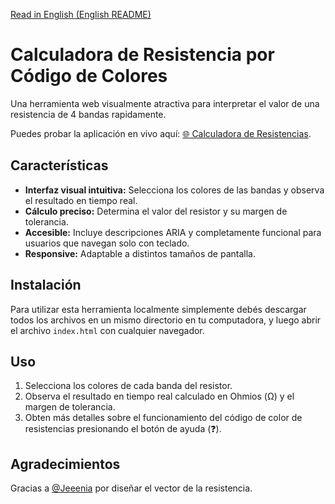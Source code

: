 [Read in English (English README)](README_en.md)
# Calculadora de Resistencia por Código de Colores

Una herramienta web visualmente atractiva para interpretar el valor de una resistencia de 4 bandas rapidamente.

Puedes probar la aplicación en vivo aquí: [🌐 Calculadora de Resistencias](https://tools.mlista.uno/electronica/codigo-de-color-de-resistencia).

## Características

- **Interfaz visual intuitiva:** Selecciona los colores de las bandas y observa el resultado en tiempo real.
- **Cálculo preciso:** Determina el valor del resistor y su margen de tolerancia.
- **Accesible:** Incluye descripciones ARIA y completamente funcional para usuarios que navegan solo con teclado.
- **Responsive:** Adaptable a distintos tamaños de pantalla.

## Instalación

Para utilizar esta herramienta localmente simplemente debés descargar todos los archivos en un mismo directorio en tu computadora, y luego abrir el archivo `index.html` con cualquier navegador.

## Uso
1. Selecciona los colores de cada banda del resistor.
2. Observa el resultado en tiempo real calculado en Ohmios (Ω) y el margen de tolerancia.
3. Obten más detalles sobre el funcionamiento del código de color de resistencias presionando el botón de ayuda (❓).

## Agradecimientos
Gracias a [@Jeeenia](https://github.com/Jeeenia) por diseñar el vector de la resistencia.
